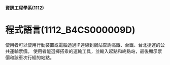 #### 資訊工程學系(1112)
# 程式語言(1112_B4CS000009D)

使用者可以使用行動裝置或電腦透過IP連線到網站查詢高鐵、台鐵、台北捷運的公共運輸票價。
使用者能選擇搭乘的運輸工具，並輸入起點和終點站，最後顯示票價和該車次行經的站點。

